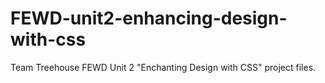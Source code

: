 # FEWD-unit2-enhancing-design-with-css
 Team Treehouse FEWD Unit 2 "Enchanting Design with CSS" project files.
